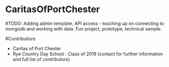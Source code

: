 # CaritasOfPortChester

#TODO: Adding admin template, API access - touching up on connecting to mongodb and working with data. Fun project, prototype, technical sample. 

#Contributiors
- Caritas of Port Chester
- Rye Country Day School : Class of 2019 (contact for further information and full list of contributors)
